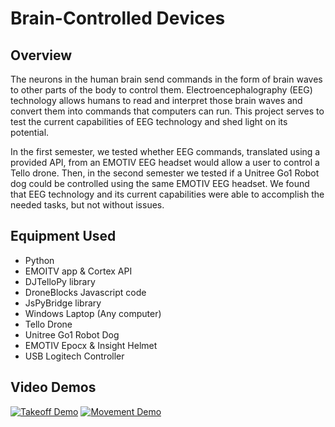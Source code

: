 # Brain-Controlled Devices
## Overview
The neurons in the human brain send commands in the form of brain waves to other parts of the body to control them. Electroencephalography (EEG) technology allows humans to read and interpret those brain waves and convert them into commands that computers can run. This project serves to test the current capabilities of EEG technology and shed light on its potential.

In the first semester, we tested whether EEG commands, translated using a provided API, from an EMOTIV EEG headset would allow a user to control a Tello drone. Then, in the second semester we tested if a Unitree Go1 Robot dog could be controlled using the same EMOTIV EEG headset.  We found that EEG technology and its current capabilities were able to accomplish the needed tasks, but not without issues.

## Equipment Used
* Python
* EMOITV app & Cortex API
* DJTelloPy library
* DroneBlocks Javascript code
* JsPyBridge library
* Windows Laptop (Any computer)
* Tello Drone
* Unitree Go1 Robot Dog
* EMOTIV Epocx & Insight Helmet
* USB Logitech Controller



## Video Demos

[![Takeoff Demo](https://i.imgur.com/QFrzKHd.png)](https://youtube.com/shorts/oqsKRUVTpd4 "Takeoff Demo")
[![Movement Demo](https://i.imgur.com/IThEtBA.png)](https://youtube.com/shorts/L60n676oXj4?feature=share "Movement Demo")

